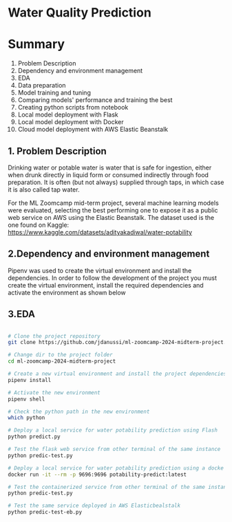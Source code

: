 # Water Quality Prediction

# Summary
1. Problem Description
2. Dependency and environment management
3. EDA
4. Data preparation
5. Model training and tuning
6. Comparing models' performance and training the best
7. Creating python scripts from notebook
8. Local model deployment with Flask
9. Local model deployment with Docker
10. Cloud model deployment with AWS Elastic Beanstalk


## 1. Problem Description
Drinking water or potable water is water that is safe for ingestion, either when drunk directly in liquid form or consumed indirectly through food preparation. It is often (but not always) supplied through taps, in which case it is also called tap water.

For the ML Zoomcamp mid-term project, several machine learning models were evaluated, selecting the best performing one to expose it as a public web service on AWS using the Elastic Beanstalk.
The dataset used is the one found on Kaggle: https://www.kaggle.com/datasets/adityakadiwal/water-potability


## 2.Dependency and environment management
Pipenv was used to create the virtual environment and install the dependencies. In order to follow the development of the project you must create the virtual environment, install the required dependencies and activate the environment as shown below

## 3.EDA



```bash

# Clone the project repository
git clone https://github.com/jdanussi/ml-zoomcamp-2024-midterm-project.git

# Change dir to the project folder
cd ml-zoomcamp-2024-midterm-project

# Create a new virtual environment and install the project dependencies
pipenv install

# Activate the new environment
pipenv shell

# Check the python path in the new environment
which python

# Deploy a local service for water potability prediction using Flash
python predict.py

# Test the flask web service from other terminal of the same instance
python predic-test.py

# Deploy a local service for water potability prediction using a docke container
docker run -it --rm -p 9696:9696 potability-predict:latest

# Test the containerized service from other terminal of the same instance
python predic-test.py

# Test the same service deployed in AWS Elasticbealstalk
python predic-test-eb.py 

```